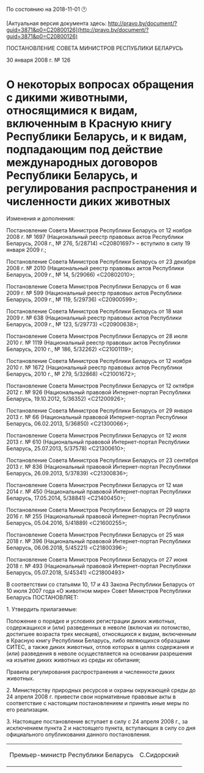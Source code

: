 По состоянию на 2018-11-01 &#x1F550;

[Актуальная версия документа здесь: http://pravo.by/document/?guid=3871&p0=C20800126](http://pravo.by/document/?guid=3871&p0=C20800126)

<p>ПОСТАНОВЛЕНИЕ СОВЕТА МИНИСТРОВ РЕСПУБЛИКИ БЕЛАРУСЬ</p>
<p>30 января 2008 г. № 126</p>
<h1>О некоторых вопросах обращения с дикими животными, относящимися к видам, включенным в Красную книгу Республики Беларусь, и к видам, подпадающим под действие международных договоров Республики Беларусь, и регулирования распространения и численности диких животных</h1>
<p>Изменения и дополнения:</p>
<p>Постановление Совета Министров Республики Беларусь от 12 ноября 2008 г. № 1697 (Национальный реестр правовых актов Республики Беларусь, 2008 г., № 276, 5/28714) &lt;C20801697&gt; – вступило в силу 19 января 2009 г.;</p>
<p>Постановление Совета Министров Республики Беларусь от 23 декабря 2008 г. № 2010 (Национальный реестр правовых актов Республики Беларусь, 2009 г., № 14, 5/29066) &lt;C20802010&gt;;</p>
<p>Постановление Совета Министров Республики Беларусь от 6 мая 2009 г. № 599 (Национальный реестр правовых актов Республики Беларусь, 2009 г., № 119, 5/29736) &lt;C20900599&gt;;</p>
<p>Постановление Совета Министров Республики Беларусь от 18 мая 2009 г. № 638 (Национальный реестр правовых актов Республики Беларусь, 2009 г., № 123, 5/29773) &lt;C20900638&gt;;</p>
<p>Постановление Совета Министров Республики Беларусь от 28 июля 2010 г. № 1119 (Национальный реестр правовых актов Республики Беларусь, 2010 г., № 186, 5/32262) &lt;C21001119&gt;;</p>
<p>Постановление Совета Министров Республики Беларусь от 12 ноября 2010 г. № 1672 (Национальный реестр правовых актов Республики Беларусь, 2010 г., № 279, 5/32868) &lt;C21001672&gt;;</p>
<p>Постановление Совета Министров Республики Беларусь от 12 октября 2012 г. № 926 (Национальный правовой Интернет-портал Республики Беларусь, 19.10.2012, 5/36352) &lt;C21200926&gt;;</p>
<p>Постановление Совета Министров Республики Беларусь от 29 января 2013 г. № 66 (Национальный правовой Интернет-портал Республики Беларусь, 06.02.2013, 5/36850) &lt;C21300066&gt;;</p>
<p>Постановление Совета Министров Республики Беларусь от 12 июля 2013 г. № 610 (Национальный правовой Интернет-портал Республики Беларусь, 25.07.2013, 5/37578) &lt;C21300610&gt;;</p>
<p>Постановление Совета Министров Республики Беларусь от 23 сентября 2013 г. № 836 (Национальный правовой Интернет-портал Республики Беларусь, 26.09.2013, 5/37839) &lt;C21300836&gt;;</p>
<p>Постановление Совета Министров Республики Беларусь от 12 мая 2014 г. № 450 (Национальный правовой Интернет-портал Республики Беларусь, 17.05.2014, 5/38841) &lt;C21400450&gt;;</p>
<p>Постановление Совета Министров Республики Беларусь от 29 марта 2016 г. № 255 (Национальный правовой Интернет-портал Республики Беларусь, 05.04.2016, 5/41889) &lt;C21600255&gt;;</p>
<p>Постановление Совета Министров Республики Беларусь от 25 мая 2018 г. № 396 (Национальный правовой Интернет-портал Республики Беларусь, 06.06.2018, 5/45221) &lt;C21800396&gt;;</p>
<p>Постановление Совета Министров Республики Беларусь от 27 июня 2018 г. № 493 (Национальный правовой Интернет-портал Республики Беларусь, 05.07.2018, 5/45341) &lt;C21800493&gt;</p>
<p></p>
<p>В соответствии со статьями 10, 17 и 43 Закона Республики Беларусь от 10 июля 2007 года «О животном мире» Совет Министров Республики Беларусь ПОСТАНОВЛЯЕТ:</p>
<p>1. Утвердить прилагаемые:</p>
<p>Положение о порядке и условиях регистрации диких животных, содержащихся и (или) разведенных в неволе (включая их потомство, достигшее возраста трех месяцев), относящихся к видам, включенным в Красную книгу Республики Беларусь, либо являющихся образцами СИТЕС, а также диких животных, отлов которых в целях содержания и (или) разведения в неволе осуществляется на основании разрешения на изъятие диких животных из среды их обитания;</p>
<p>Правила регулирования распространения и численности диких животных.</p>
<p>2. Министерству природных ресурсов и охраны окружающей среды до 24 апреля 2008 г. привести свои нормативные правовые акты в соответствие с настоящим постановлением и принять иные меры по его реализации.</p>
<p>3. Настоящее постановление вступает в силу с 24 апреля 2008 г., за исключением пункта 2 и настоящего пункта, вступающих в силу со дня официального опубликования данного постановления.</p>
<p></p>
<table><tr>
<td><p>Премьер-министр Республики Беларусь</p></td>
<td><p>С.Сидорский</p></td>
</tr></table>